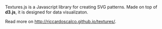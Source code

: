 Textures.js is a Javascript library for creating SVG patterns.
Made on top of **d3.js**, it is designed for data visualizaton.

Read more on http://riccardoscalco.github.io/textures/.

